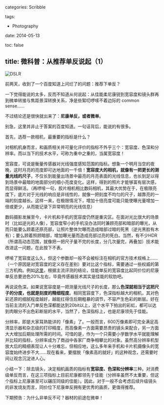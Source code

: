 categories: Scribble

tags:

- Photography

date: 2014-05-13

toc: false

title: 微科普：从推荐单反说起（1）
---

![DSLR](http://7u2gqx.com1.z0.glb.clouddn.com/微科普：从推荐单反说起（1）0.jpg)

前两天，收到了一个百度知道上问烂了的问题：推荐下单反？

一下觉得能说的太多，反而不知道从何说起：从佳能柔尼康锐到宽容度和镜头群再到微单转接与焦距景深转换关系，净是些絮叨啰嗦不着边际的 common sense……

<!--more-->

不过结论还是很快就出来了：**尼康单反，或者微单**。

别急，这里并非止于答案的百度知道。一句话背后，能说的有很多。

首先，选荐一款相机，最重要的指标是什么？

对相机机身而言，和画质相关并可量化评价的指标不外乎三个：宽容度、色深和分辨率。而以当下的技术水平，可称为重中之重的，当属宽容度！

宽容度，可说是衡量传感器对光线强度感知范围的指标。想象一个明月当空的夜晚，这时月亮的亮度即可达地面的一千倍！**宽容度大的相机，就像有一把更长的测量光线的尺子**，不仅长到能量出场景中最亮的月亮表面的光线信息，也长到足以得到场景中最暗的地面部分的细小亮度变化。这样，得到的照片才能够富有层次感，而显得鲜活。（再啰嗦一句，胶片相机相比数码相机，其最大优势在于，在极限亮度下，底片对于光线的响应是非线性的，就像一把刻度不均匀的尺子，越靠亮的一端的刻度越长。这样一来，在极限情况下，增加十倍亮度可能只能使曝光量增加一倍或更少，从而能记录下异常明亮的光线信息）

数码摄影发展至今，卡片机和手机的宽容度仍然是重灾区。在面对光比很大的场景时（比如逆光的人像），宽容度窄小的手机没办法同时兼顾亮部和暗部的曝光，从而只能要么顾着还原亮部，让照片整体欠曝而造成暗部过暗的死黑（逆光黑脸有木有）；要么顾着照顾暗部，增加曝光量而造成亮部过亮的死白。当然，有不少HDR（所谓高动态范围，就像把一把尺子量不完的长度，分几次量完，再叠加）技术能改进这一问题，在此按下不表。

啰嗦了宽容度这么久，但这个参数却一般不会被标注在相机的官方技术规格上……（一个原因是对宽容度的定义存在差别）要对比这个指标，需要通过一些权威的第三方机构。例如[这里](http://snapsort.com/compare)，根据主流评测的结论，佳能单反的宽容度比起同价位的尼康单反总要逊色20%左右，毕竟传感器技术其实是佳能的软肋吧。

再说说色深。如果说宽容度是一把测量光线尺子的长度，那么**色深就相当于这把尺子的分度，也就是刻度的精细程度**。相同宽容度下，色深指标越大的相机，其对色彩还原的细腻程度越好，越能扛得住后期粗暴的调节，不容产生色彩的断层。好在当前主流的入门单反色深都能达到20bit以上，这个水平下拍出的彩虹，都可以达到肉眼分不出色彩断层的水平，当然了，色深指标上，也是尼康领先于佳能。

分辨率，即是大家耳熟能详的「像素」了。一般而言，600万像素即可完全满足高清显示器和杂志级的打印精度，而高像素一方面需要昂贵的镜头来配合，另一方面大大增加后期处理所需的时间。可惜的是，作为一个只需要小学数学水平就能理解并比较的指标，分辨率成为了商战中各家厂商争相攀比的对象。虽然高分辨率机型放大后的精细表现让人十分难忘，但相应地，这么多年来手机和卡片机摄像头的宽容度始终进步不大……现在看来，要摆脱「像素高的就好」的这种观念，还需要时间让观念沉淀进人心。

小结一下：除去镜头，决定相机画质的指标有**宽容度、色深和分辨率**三种。对消费级单反而言，在这三项指标上目前尼康都领先于佳能（分辨率虽然不太重要，但这个指标上尼康甚至可以碾压同级的佳能）。因此，对于一般不会考虑后续升级镜头的非发烧友而言，同价位下尼康单反拥有更优秀的画质，更值得推荐。

下期预告：为什么非单反不可？器材的前途在微单！
